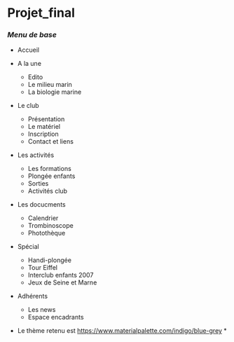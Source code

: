 # Projet_final

### ***Menu de base***

* Accueil
* A la une
  * Edito
  * Le milieu marin
  * La biologie marine

* Le club
  * Présentation
  * Le matériel
  * Inscription
  * Contact et liens

* Les activités
  * Les formations
  * Plongée enfants
  * Sorties
  * Activités club

* Les docucments
  * Calendrier
  * Trombinoscope
  * Photothèque

* Spécial
  * Handi-plongée
  * Tour Eiffel
  * Interclub enfants 2007
  * Jeux de Seine et Marne
  
* Adhérents
  * Les news
  * Espace encadrants
  
  
* Le thème retenu est https://www.materialpalette.com/indigo/blue-grey *
